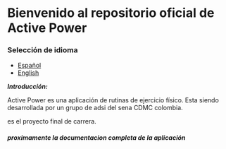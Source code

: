 # Bienvenido al repositorio oficial de Active Power

### Selección de idioma
- [Español](https://github.com/ByGameRusher/ActivePowerAPP/blob/master/README.md "español")
- [English](https://github.com/ByGameRusher/ActivePowerAPP/blob/master/READMEus.md "English")

***Introducción:***

Active Power es una aplicación de rutinas de ejercicio físico.
Esta siendo desarrollada por un grupo de adsi del sena CDMC colombia.

es el proyecto final de carrera.

##### proximamente la documentacion completa de la aplicación
